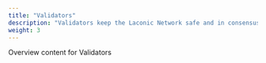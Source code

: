```yaml
---
title: "Validators"
description: "Validators keep the Laconic Network safe and in consensus."
weight: 3
---
```


Overview content for Validators
